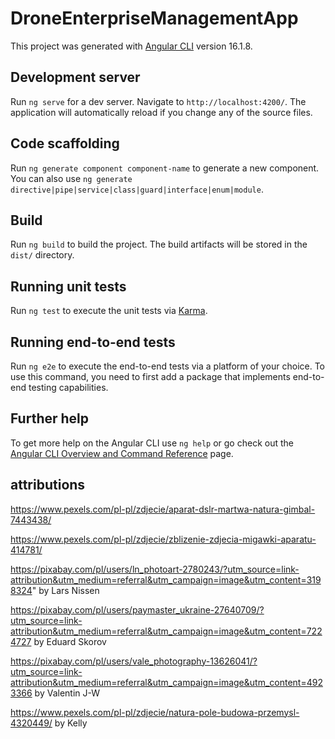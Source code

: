 # DroneEnterpriseManagementApp

This project was generated with [Angular CLI](https://github.com/angular/angular-cli) version 16.1.8.

## Development server

Run `ng serve` for a dev server. Navigate to `http://localhost:4200/`. The application will automatically reload if you change any of the source files.

## Code scaffolding

Run `ng generate component component-name` to generate a new component. You can also use `ng generate directive|pipe|service|class|guard|interface|enum|module`.

## Build

Run `ng build` to build the project. The build artifacts will be stored in the `dist/` directory.

## Running unit tests

Run `ng test` to execute the unit tests via [Karma](https://karma-runner.github.io).

## Running end-to-end tests

Run `ng e2e` to execute the end-to-end tests via a platform of your choice. To use this command, you need to first add a package that implements end-to-end testing capabilities.

## Further help

To get more help on the Angular CLI use `ng help` or go check out the [Angular CLI Overview and Command Reference](https://angular.io/cli) page.

## attributions

https://www.pexels.com/pl-pl/zdjecie/aparat-dslr-martwa-natura-gimbal-7443438/

https://www.pexels.com/pl-pl/zdjecie/zblizenie-zdjecia-migawki-aparatu-414781/

https://pixabay.com/pl/users/ln_photoart-2780243/?utm_source=link-attribution&utm_medium=referral&utm_campaign=image&utm_content=3198324" by Lars Nissen

https://pixabay.com/pl/users/paymaster_ukraine-27640709/?utm_source=link-attribution&utm_medium=referral&utm_campaign=image&utm_content=7224727 by Eduard Skorov

https://pixabay.com/pl/users/vale_photography-13626041/?utm_source=link-attribution&utm_medium=referral&utm_campaign=image&utm_content=4923366 by Valentin J-W

https://www.pexels.com/pl-pl/zdjecie/natura-pole-budowa-przemysl-4320449/ by Kelly
